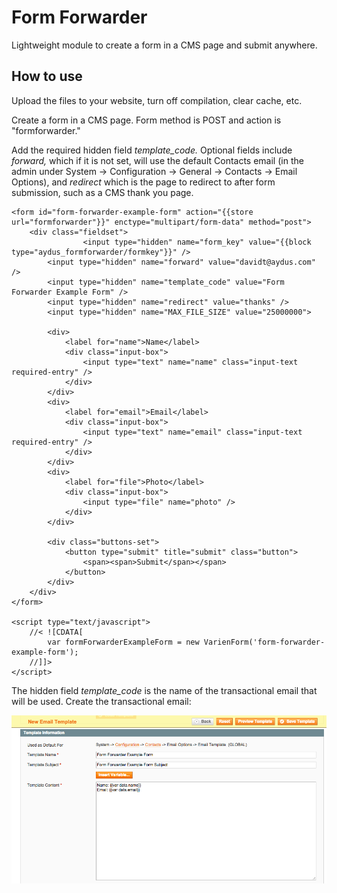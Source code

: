 Form Forwarder
==============

Lightweight module to create a form in a CMS page and submit anywhere.

How to use
----------

Upload the files to your website, turn off compilation, clear cache, etc. 

Create a form in a CMS page. Form method is POST and action is "formforwarder." 

Add the required hidden field *template_code.* Optional fields include *forward,* which if it is not set, will use
the default Contacts email (in the admin under System -> Configuration -> General -> Contacts -> Email Options), 
and *redirect* which is the page to redirect to after form submission, such as a CMS thank you page.

```
<form id="form-forwarder-example-form" action="{{store url="formforwarder"}}" enctype="multipart/form-data" method="post">
	<div class="fieldset">
                <input type="hidden" name="form_key" value="{{block type="aydus_formforwarder/formkey"}}" />
		<input type="hidden" name="forward" value="davidt@aydus.com" /> 
		<input type="hidden" name="template_code" value="Form Forwarder Example Form" /> 
		<input type="hidden" name="redirect" value="thanks" /> 
		<input type="hidden" name="MAX_FILE_SIZE" value="25000000">

		<div>
			<label for="name">Name</label>
			<div class="input-box">
				<input type="text" name="name" class="input-text required-entry" />
			</div>
		</div>
		<div>
			<label for="email">Email</label>
			<div class="input-box">
				<input type="text" name="email" class="input-text required-entry" />
			</div>
		</div>
		<div>
			<label for="file">Photo</label>
			<div class="input-box">
				<input type="file" name="photo" />
			</div>
		</div>

		<div class="buttons-set">
			<button type="submit" title="submit" class="button">
				<span><span>Submit</span></span>
			</button>
		</div>
	</div>
</form>

<script type="text/javascript">
    //< ![CDATA[
        var formForwarderExampleForm = new VarienForm('form-forwarder-example-form');
    //]]>
</script>
```

The hidden field *template_code* is the name of the transactional email that will be used. Create the transactional email:

<img src="md/email.png" />


